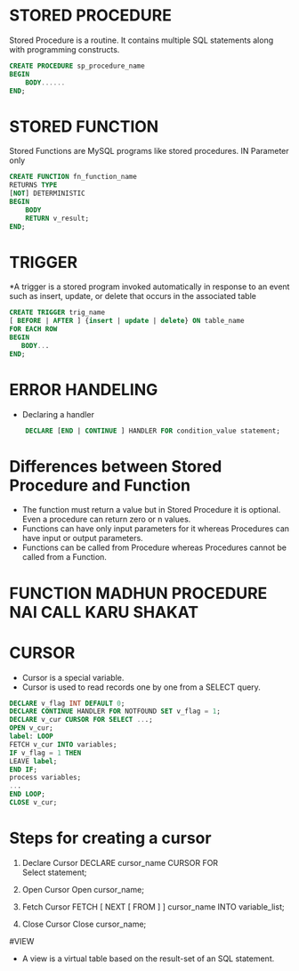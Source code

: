 # STORED PROCEDURE
Stored Procedure is a routine. It contains multiple SQL statements along with programming constructs.

```SQL
CREATE PROCEDURE sp_procedure_name
BEGIN
	BODY......
END;
```
# STORED FUNCTION
Stored Functions are MySQL programs like stored procedures. IN Parameter only
```SQL
CREATE FUNCTION fn_function_name
RETURNS TYPE
[NOT] DETERMINISTIC
BEGIN
	BODY
	RETURN v_result;
END;
```
# TRIGGER
*A trigger is a stored program invoked automatically in response to an event such as insert, update, or delete that occurs in the associated table
```SQL
CREATE TRIGGER trig_name
[ BEFORE | AFTER ] {insert | update | delete} ON table_name
FOR EACH ROW
BEGIN
   BODY...
END;
```
# ERROR HANDELING

* Declaring a handler
```SQL
	DECLARE [END | CONTINUE ] HANDLER FOR condition_value statement;
```

# Differences between Stored Procedure and Function

* The function must return a value but in Stored Procedure it is optional. Even a procedure can return zero or n values.
* Functions can have only input parameters for it whereas Procedures can have input or output parameters.
* Functions can be called from Procedure whereas Procedures cannot be called from a Function.

# FUNCTION MADHUN PROCEDURE NAI CALL KARU SHAKAT

# CURSOR

* Cursor is a special variable.
* Cursor is used to read records one by one from a SELECT query.

```SQL
DECLARE v_flag INT DEFAULT 0;
DECLARE CONTINUE HANDLER FOR NOTFOUND SET v_flag = 1;
DECLARE v_cur CURSOR FOR SELECT ...;
OPEN v_cur;
label: LOOP
FETCH v_cur INTO variables;
IF v_flag = 1 THEN
LEAVE label;
END IF;
process variables;
...
END LOOP;
CLOSE v_cur;
```
# Steps for creating a cursor

1. Declare Cursor
DECLARE cursor_name CURSOR FOR  
Select statement;  

2. Open Cursor
Open cursor_name;  

3. Fetch Cursor
FETCH [ NEXT [ FROM ] ] cursor_name INTO variable_list;  

4. Close Cursor
Close cursor_name;

#VIEW
* A view is a virtual table based on the result-set of an SQL statement.


